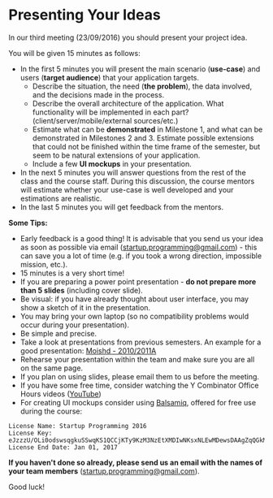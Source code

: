 # Presenting Your Ideas
In our third meeting (23/09/2016) you should present your project idea.

You will be given 15 minutes as follows:

- In the first 5 minutes you will present the main scenario (**use-case**) and users (**target audience**) that your application targets.
    - Describe the situation, the need (**the problem**), the data involved, and the decisions made in the process.
    - Describe the overall architecture of the application. What functionality will be implemented in each part? (client/server/mobile/external sources/etc.)
    - Estimate what can be **demonstrated** in Milestone 1, and what can be demonstrated in Milestones 2 and 3. Estimate possible extensions that could not be finished within the time frame of the semester, but seem to be natural extensions of your application.
    - Include a few **UI mockups** in your presentation.
- In the next 5 minutes you will answer questions from the rest of the class and the course staff. During this discussion, the course mentors will estimate whether your use-case is well developed and your estimations are realistic.
- In the last 5 minutes you will get feedback from the mentors.

**Some Tips:**

- Early feedback is a good thing! It is advisable that you send us your idea as soon as possible via email ([startup.programming@gmail.com](mailto:startup.programming@gmail.com)) - this can save you a lot of time (e.g. if you took a wrong direction, impossible mission, etc.).
- 15 minutes is a very short time!
- If you are preparing a power point presentation - **do not prepare more than 5 slides** (including cover slide).
- Be visual: if you have already thought about user interface, you may show a sketch of it in the presentation.
- You may bring your own laptop (so no compatibility problems would occur during your presentation).
- Be simple and precise.
- Take a look at presentations from previous semesters. An example for a good presentation: [Moishd - 2010/2011A](https://docs.google.com/viewer?a=v&pid=sites&srcid=ZGVmYXVsdGRvbWFpbnxjbG91ZHdlYjEwYXxneDoyOWIzOTg0NWQ5ZDQ3YTdh&pli=1)
- Rehearse your presentation within the team and make sure you are all on the same page.
- If you plan on using slides, please email them to us before the meeting.
- If you have some free time, consider watching the Y Combinator Office Hours videos ([YouTube](https://www.youtube.com/watch?v=9cWPxuxqdGQ))
- For creating UI mockups consider using [Balsamiq](https://balsamiq.com/download/), offered for free use during the course:
```
License Name: Startup Programming 2016
License Key: eJzzzU/OLi0odswsqgkuSSwqKS1QCCjKTy9KzM3NzEtXMDIwNKsxNLEwMDewsDAAgZqQGkMADFMRhw==
License End Date: Jan 01, 2017
```

**If you haven't done so already, please send us an email with the names of your team members** ([startup.programming@gmail.com](mailto:startup.programming@gmail.com)).

Good luck!
